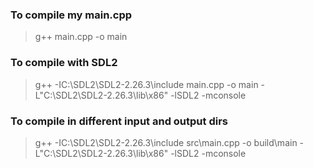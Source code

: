 ### To compile my main.cpp
> g++ main.cpp -o main

### To compile with SDL2
> g++ -IC:\SDL2\SDL2-2.26.3\include main.cpp -o main -L"C:\SDL2\SDL2-2.26.3\lib\x86" -lSDL2 -mconsole

### To compile in different input and output dirs
> g++ -IC:\SDL2\SDL2-2.26.3\include src\main.cpp -o build\main -L"C:\SDL2\SDL2-2.26.3\lib\x86" -lSDL2 -mconsole

